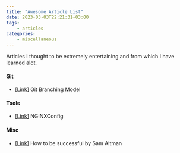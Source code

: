 ```yaml
---
title: "Awesome Article List"
date: 2023-03-03T22:21:31+03:00
tags:
    - articles
categories:
    - miscellaneous
---
```


Articles I thought to be extremely entertaining and 
from which I have learned [alot](https://hyperboleandahalf.blogspot.com/2010/04/alot-is-better-than-you-at-everything.html).

#### Git
- [[Link]](https://nvie.com/posts/a-successful-git-branching-model/) Git Branching Model 

#### Tools
- [[Link]](https://www.digitalocean.com/community/tools/nginx) NGINXConfig 

#### Misc
- [[Link]](https://blog.samaltman.com/how-to-be-successful) How to be successful by Sam Altman
